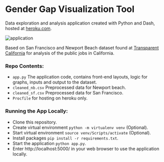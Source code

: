 # Gender Gap Visualization Tool

Data exploration and analysis application created with Python and Dash, hosted at [heroku.com](https://gendergapvisualization.herokuapp.com).

![application](https://raw.githubusercontent.com/sengkchu/gendergapvisualization/master/app_preview.png)

Based on San Francisco and Newport Beach dataset found at [Transparent California](https://transparentcalifornia.com/) for analysis of the public jobs in California. 

### Repo Contents:

+ `app.py` 	The application code, contains front-end layouts, logic for graphs, inputs and output to the dataset.
+ `cleaned_nb.csv` Preprocessed data for Newport beach.
+ `cleaned_sf.csv` Preprocessed data for San Francisco.
+ `Procfile` for hosting on heroku only.

### Running the App Locally:


+ Clone this repository.
+ Create virtual environment `python -m virtualenv venv` (Optional).
+ Start virtual environment `source venv/Scripts/activate` (Optional). 
+ Install packages `pip install -r requirements.txt`.
+ Start the application `python app.py`.
+ Enter http://localhost:5000/ in your web browser to use the application locally.

